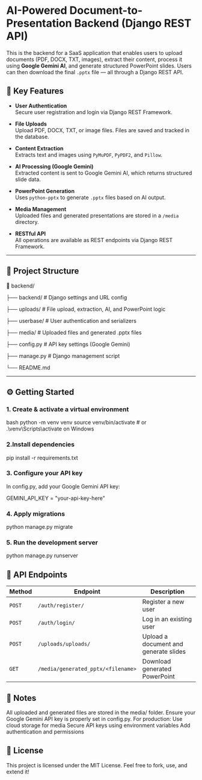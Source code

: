 # AI-Powered Document-to-Presentation Backend (Django REST API)

This is the backend for a SaaS application that enables users to upload documents (PDF, DOCX, TXT, images), extract their content, process it using **Google Gemini AI**, and generate structured PowerPoint slides. Users can then download the final `.pptx` file — all through a Django REST API.

## 🚀 Key Features

- **User Authentication**  
  Secure user registration and login via Django REST Framework.

- **File Uploads**  
  Upload PDF, DOCX, TXT, or image files. Files are saved and tracked in the database.

- **Content Extraction**  
  Extracts text and images using `PyMuPDF`, `PyPDF2`, and `Pillow`.

- **AI Processing (Google Gemini)**  
  Extracted content is sent to Google Gemini AI, which returns structured slide data.

- **PowerPoint Generation**  
  Uses `python-pptx` to generate `.pptx` files based on AI output.

- **Media Management**  
  Uploaded files and generated presentations are stored in a `/media` directory.

- **RESTful API**  
  All operations are available as REST endpoints via Django REST Framework.

---

## 🧱 Project Structure

📁 backend/

├── backend/ # Django settings and URL config

├── uploads/ # File upload, extraction, AI, and PowerPoint logic

├── userbase/ # User authentication and serializers

├── media/ # Uploaded files and generated .pptx files

├── config.py # API key settings (Google Gemini)

├── manage.py # Django management script

└── README.md


---

## ⚙️ Getting Started

### 1. Create & activate a virtual environment

bash
python -m venv venv
source venv/bin/activate  # or .\venv\Scripts\activate on Windows

### 2.Install dependencies
pip install -r requirements.txt

### 3. Configure your API key
In config.py, add your Google Gemini API key:

GEMINI_API_KEY = "your-api-key-here"

### 4. Apply migrations
python manage.py migrate

### 5. Run the development server
python manage.py runserver

## 🔌 API Endpoints
| Method | Endpoint                           | Description                           |
| ------ | ---------------------------------- | ------------------------------------- |
| `POST` | `/auth/register/`                  | Register a new user                   |
| `POST` | `/auth/login/`                     | Log in an existing user               |
| `POST` | `/uploads/uploads/`                | Upload a document and generate slides |
| `GET`  | `/media/generated_pptx/<filename>` | Download generated PowerPoint         |


## 📁 Notes

All uploaded and generated files are stored in the media/ folder.
Ensure your Google Gemini API key is properly set in config.py.
For production:
Use cloud storage for media
Secure API keys using environment variables
Add authentication and permissions

## 📄 License

This project is licensed under the MIT License.
Feel free to fork, use, and extend it!
